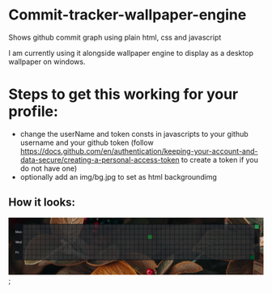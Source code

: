 # Commit-tracker-wallpaper-engine

Shows github commit graph using plain html, css and javascript

I am currently using it alongside wallpaper engine to display as a desktop wallpaper on windows.

# Steps to get this working for your profile:
- change the userName and token consts in javascripts to your github username and your github token (follow https://docs.github.com/en/authentication/keeping-your-account-and-data-secure/creating-a-personal-access-token to create a token if you do not have one)
- optionally add an img/bg.jpg to set as html backgroundimg


## How it looks:
<img src="readme-img/img1.png" alt="demo" width="640"/>;